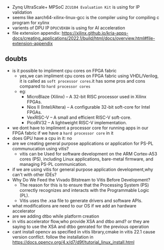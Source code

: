 - Zynq UltraScale+ MPSoC `ZCU104 Evaluation Kit` is using for IP validation
- seems like aarch64-xilinx-linux-gcc is the compiler using for compiling c program for xylinx
- varients of DPU IP `DPUCVDX8H` is using for AI acceleration
- file extension appendix: https://xilinx.github.io/kria-apps-docs/creating_applications/2022.1/build/html/docs/overview.html#file-extension-appendix

## doubts
- is it possible to impliment cpu cores on FPGA fabric 
    - yes,we can impliment cpu cores on FPGA fabric using VHDL/Verilog, it is called as `soft processor cores`.it has some pros and cons compared to `hard processor cores`
    - eg:
        - MicroBlaze (Xilinx) – A 32-bit RISC processor used in Xilinx FPGAs.
        - Nios II (Intel/Altera) – A configurable 32-bit soft-core for Intel FPGAs.
        - VexRISC-V – A small and efficient RISC-V soft-core.
        - PicoRV32 – A lightweight RISC-V implementation.
- we dont have to impliment a processor core for running apps in our FPGA fabric if we have a `hard processor core` in it 
- does GPU have a cpu in it: no
- are we creating general purpose applications or application for PS-PL communucation using vitis?
    - vitis can be Used for software development on the ARM Cortex-A53 cores (PS), including Linux applications, bare-metal firmware, and managing PS-PL communication.
- if we are using vitis for general purpose application development,why can't with other IDEs?
- Why Do We Feed the Vivado Bitstream to Vitis Before Development?
    - The reason for this is to ensure that the Processing System (PS) correctly recognizes and interacts with the Programmable Logic (PL).
    - Vitis uses the .xsa file to generate drivers and software APIs.
- what modifications are need to our OS if we add an hardware accelerator
- are we adding dtbo while platform creation 
- in vitis accelerator flow,who provide XSA and dtbo amd? or they are saying to use the XSA and dtbo genrated for the previous operation
- cant install opencv as specified in vitis library,cmake in vitis 22.1 cause version conflict. follow the installation in https://docs.opencv.org/4.x/d7/d9f/tutorial_linux_install.html